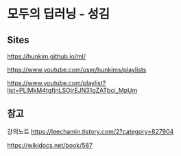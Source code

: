 # 모두의 딥러닝 - 성김

## Sites

https://hunkim.github.io/ml/

https://www.youtube.com/user/hunkims/playlists

https://www.youtube.com/playlist?list=PLlMkM4tgfjnLSOjrEJN31gZATbcj_MpUm




## 참고

강의노트  https://leechamin.tistory.com/2?category=827904

https://wikidocs.net/book/587



